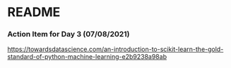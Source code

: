 # README

### Action Item for Day 3 (07/08/2021)
https://towardsdatascience.com/an-introduction-to-scikit-learn-the-gold-standard-of-python-machine-learning-e2b9238a98ab

